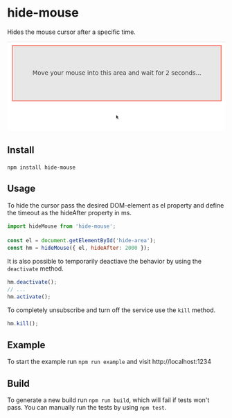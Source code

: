 # hide-mouse
Hides the mouse cursor after a specific time.

![Demo as animated Gif](https://github.com/matthiasklan/hide-mouse/blob/master/demo.gif)

## Install

`npm install hide-mouse`

## Usage

To hide the cursor pass the desired DOM-element as el property and define the timeout as the hideAfter property in ms.

```javascript
import hideMouse from 'hide-mouse';

const el = document.getElementById('hide-area');
const hm = hideMouse({ el, hideAfter: 2000 });
```

It is also possible to temporarily deactiave the behavior by using the `deactivate` method.

```javascript
hm.deactivate();
// ...
hm.activate();
```

To completely unsubscribe and turn off the service use the `kill` method.

```javascript
hm.kill();
```

## Example

To start the example run `npm run example` and visit http://localhost:1234

## Build

To generate a new build run `npm run build`, which will fail if tests won't pass. You can manually run the tests by using `npm test`.
